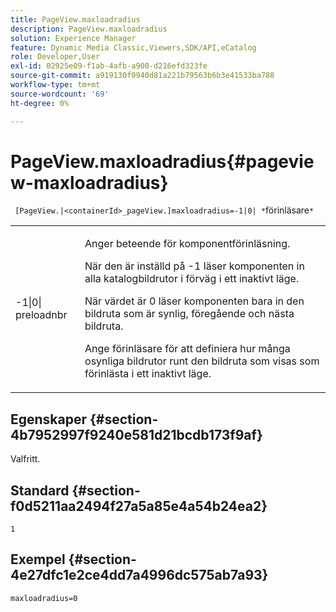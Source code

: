 ```yaml
---
title: PageView.maxloadradius
description: PageView.maxloadradius
solution: Experience Manager
feature: Dynamic Media Classic,Viewers,SDK/API,eCatalog
role: Developer,User
exl-id: 02925e09-f1ab-4afb-a900-d216efd323fe
source-git-commit: a919130f0940d81a221b79563b6b3e41533ba788
workflow-type: tm+mt
source-wordcount: '69'
ht-degree: 0%

---
```


# PageView.maxloadradius{#pageview-maxloadradius}

` [PageView.|<containerId>_pageView.]maxloadradius=-1|0| *`förinläsare`*`

<table id="table_985ADD6C9BD04C629A84C9C625CCCFEB"> 
 <tbody> 
  <tr> 
   <td colname="col1"> <p><span class="codeph">-1|0|<span class="varname"> preloadnbr</span></span> </p> </td> 
   <td colname="col2"> <p>Anger beteende för komponentförinläsning. </p> <p>När den är inställd på <span class="codeph"> -1</span> läser komponenten in alla katalogbildrutor i förväg i ett inaktivt läge. </p> <p> När värdet är <span class="codeph"> 0</span> läser komponenten bara in den bildruta som är synlig, föregående och nästa bildruta. </p> <p>Ange <span class="codeph"><span class="varname"> förinläsare </span></span> för att definiera hur många osynliga bildrutor runt den bildruta som visas som förinlästa i ett inaktivt läge. </p> </td> 
  </tr> 
 </tbody> 
</table>

## Egenskaper {#section-4b7952997f9240e581d21bcdb173f9af}

Valfritt.

## Standard {#section-f0d5211aa2494f27a5a85e4a54b24ea2}

`1`

## Exempel {#section-4e27dfc1e2ce4dd7a4996dc575ab7a93}

`maxloadradius=0`
